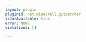```yaml
---
layout: plugin
pluginId: net.minecrell.gitpatcher
isJarAvailable: true
error: NONE
violations: []

---
```

